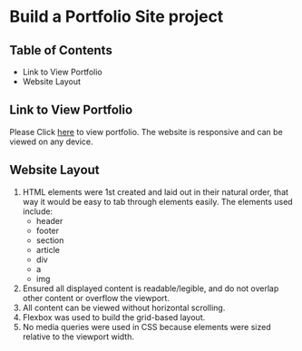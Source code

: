 #  Build a Portfolio Site project 

## Table of Contents
* Link to View Portfolio
* Website Layout

## Link to View Portfolio
Please Click [here](https://udacity-build-portfolio-site--darmieade.repl.co/) to view portfolio. The website is responsive and can be viewed on any device.

## Website Layout
1. HTML elements were 1st created and laid out in their natural order, that way it would be easy to tab through elements easily. The elements used include:
    * header
    * footer
    * section
    * article
    * div
    * a
    * img
2. Ensured all displayed content is readable/legible, and do not overlap other content or overflow the viewport.
3. All content can be viewed without horizontal scrolling.
4. Flexbox was used to build the grid-based layout.
5. No media queries were used in CSS because elements were sized relative to the viewport width.